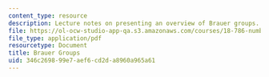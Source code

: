 ```yaml
---
content_type: resource
description: Lecture notes on presenting an overview of Brauer groups.
file: https://ol-ocw-studio-app-qa.s3.amazonaws.com/courses/18-786-number-theory-ii-class-field-theory-spring-2016/346c269899e7aef6cd2da8960a965a61_MIT18_786S16_lec19.pdf
file_type: application/pdf
resourcetype: Document
title: Brauer Groups
uid: 346c2698-99e7-aef6-cd2d-a8960a965a61
---
```

